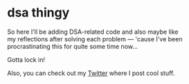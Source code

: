 # dsa thingy

So here I'll be adding DSA-related code and also maybe like  
my reflections after solving each problem — 'cause I've been procrastinating this for quite some time now...

Gotta lock in!

Also, you can check out my [Twitter](https://x.com/sodakeyEatsMush) where I post cool stuff.
